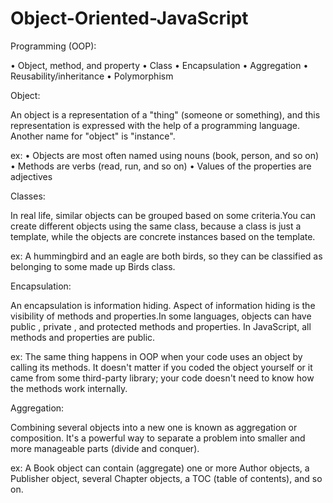 # Object-Oriented-JavaScript

Programming (OOP):

•	 Object, method, and property
•	 Class
•	 Encapsulation
•	 Aggregation
•	 Reusability/inheritance
•	 Polymorphism

Object:

  An object is a representation of a "thing" (someone or something), and this representation is
expressed with the help of a programming language. Another name for "object" is "instance".

ex:
•	 Objects are most often named using nouns (book, person, and so on)
•	 Methods are verbs (read, run, and so on)
•	 Values of the properties are adjectives

Classes:

In real life, similar objects can be grouped based on some criteria.You can create different objects using the same class, because a class is just a template, while the objects are concrete instances based on the template.

ex:
  A hummingbird and an eagle are both birds, so they can be classified as belonging to some made up
Birds class.

Encapsulation:

An encapsulation is information hiding. Aspect of information hiding is the visibility of methods and properties.In some languages, objects can have public , private , and protected methods
and properties. In JavaScript, all methods and properties are public.

ex:
  The same thing happens in OOP when your code uses an object by calling its methods. It doesn't
matter if you coded the object yourself or it came from some third-party library; your code doesn't need to know how the methods work internally.

Aggregation:

   Combining several objects into a new one is known as aggregation or composition.
It's a powerful way to separate a problem into smaller and more manageable parts
(divide and conquer).

ex:
  A Book object can contain (aggregate) one or more Author
objects, a Publisher object, several Chapter objects, a TOC (table of contents),
and so on.
